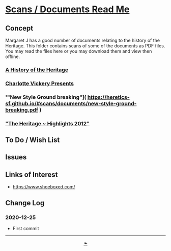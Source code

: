 # [Scans / Documents Read Me]( ./readme.html )

<!--@@@
<div style=height:300px;overflow:hidden;width:100%;resize:both; ><iframe src=https://heretics-sf.github.io/#scans/documents/README.md height=100% width=100% ></iframe></div>
_Scans / Documentse_

### Full Screen: [Scans / Documents]( https://heretics-sf.github.io/#scans/documents/README.md )
@@@-->


## Concept

Margaret J has a good  number of documents relating to the history of the Heritage. This folder contains scans of some of the documents as PDF files. You may read the files here or you may download them and view then offline.


### [A History of the Heritage]( https://heretics-sf.github.io/#scans/documents/a-history-of-the-heritage.pdf )

### [Charlotte Vickery Presents]( https://heretics-sf.github.io/#scans/documents/charlotte-vickery-presents.pdf )

### '"New Style Ground breaking"]( https://heretics-sf.github.io/#scans/documents/new-style-ground-breaking.pdf )

### ["The Heritage ~ Highlights 2012"]( https://heretics-sf.github.io/#scans/documents/the-heritage-highlights-2012.pdf )



## To Do / Wish List


## Issues


## Links of Interest

* https://www.shoeboxed.com/

## Change Log

### 2020-12-25

* First commit

***

<center><a href=javascript:window.scrollTo(0,0); class=aDingbat title="Scroll to top" > ❧ </a></center>

